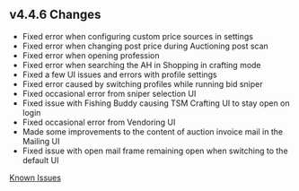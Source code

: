 ## v4.4.6 Changes

* Fixed error when configuring custom price sources in settings
* Fixed error when changing post price during Auctioning post scan
* Fixed error when opening profession
* Fixed error when searching the AH in Shopping in crafting mode
* Fixed a few UI issues and errors with profile settings
* Fixed error caused by switching profiles while running bid sniper
* Fixed occasional error from sniper selection UI
* Fixed issue with Fishing Buddy causing TSM Crafting UI to stay open on login
* Fixed occasional error from Vendoring UI
* Made some improvements to the content of auction invoice mail in the Mailing UI
* Fixed issue with open mail frame remaining open when switching to the default UI

[Known Issues](http://support.tradeskillmaster.com/display/KB/TSM4+Currently+Known+Issues)
